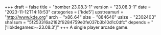 +++
draft = false
title = "bomber 23.08.3-1"
version = "23.08.3-1"
date = "2023-11-12T14:18:53"
categories = ['kde5']
upstreamurl = "http://www.kde.org"
arch = "x86_64"
size = "884640"
usize = "2302403"
sha1sum = "5f253316a2182f9284759e0fe037b3b10d1c0dfc"
depends = "['libkdegames>=23.08.3']"
+++
A single player arcade game.